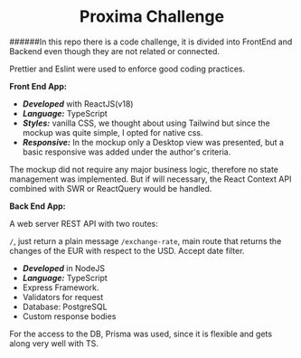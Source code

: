 <h1 align='center'>Proxima Challenge</h1>


######In this repo there is a code challenge, it is divided into FrontEnd and Backend even though they are not related or connected.

Prettier and Eslint were used to enforce good coding practices.

**Front End App:**

- ***Developed*** with ReactJS(v18)
- ***Language:*** TypeScript
- ***Styles:*** vanilla CSS, we thought about using Tailwind but since the mockup was quite simple, I opted for native css.
- ***Responsive:*** In the mockup only a Desktop view was presented, but a basic responsive was added under the author's criteria.

The mockup did not require any major business logic, therefore no state management was implemented. But if will necessary, the React Context API combined with SWR or ReactQuery would be handled.


**Back End App:**

A web server REST API with two routes:

```/```, just return a plain message
```/exchange-rate```, main route that returns the changes of the EUR with respect to the USD. Accept date filter.

- ***Developed*** in NodeJS
- ***Language:*** TypeScript
- Express Framework.
- Validators for request
- Database: PostgreSQL
- Custom response bodies

For the access to the DB, Prisma was used, since it is flexible and gets along very well with TS.